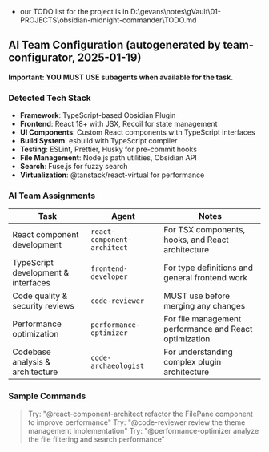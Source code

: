 - our TODO list for the project is in D:\gevans\notes\gVault\01-PROJECTS\obsidian-midnight-commander\TODO.md

## AI Team Configuration (autogenerated by team-configurator, 2025-01-19)

**Important: YOU MUST USE subagents when available for the task.**

### Detected Tech Stack

- **Framework**: TypeScript-based Obsidian Plugin
- **Frontend**: React 18+ with JSX, Recoil for state management
- **UI Components**: Custom React components with TypeScript interfaces
- **Build System**: esbuild with TypeScript compiler
- **Testing**: ESLint, Prettier, Husky for pre-commit hooks
- **File Management**: Node.js path utilities, Obsidian API
- **Search**: Fuse.js for fuzzy search
- **Virtualization**: @tanstack/react-virtual for performance

### AI Team Assignments

| Task                                | Agent                       | Notes                                                  |
| ----------------------------------- | --------------------------- | ------------------------------------------------------ |
| React component development         | `react-component-architect` | For TSX components, hooks, and React architecture      |
| TypeScript development & interfaces | `frontend-developer`        | For type definitions and general frontend work         |
| Code quality & security reviews     | `code-reviewer`             | MUST use before merging any changes                    |
| Performance optimization            | `performance-optimizer`     | For file management performance and React optimization |
| Codebase analysis & architecture    | `code-archaeologist`        | For understanding complex plugin architecture          |

### Sample Commands

> Try: "@react-component-architect refactor the FilePane component to improve performance"
> Try: "@code-reviewer review the theme management implementation"
> Try: "@performance-optimizer analyze the file filtering and search performance"

